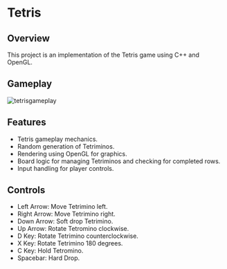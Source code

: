 # Tetris

## Overview

  This project is an implementation of the Tetris game using C++ and OpenGL.

## Gameplay

  ![tetrisgameplay](https://github.com/0xilc/tetris/assets/28317283/705cf39d-f6e2-4448-935e-81c99f7fcfe3)

## Features

  - Tetris gameplay mechanics.
  - Random generation of Tetriminos.
  - Rendering using OpenGL for graphics.
  - Board logic for managing Tetriminos and checking for completed rows.
  - Input handling for player controls.

## Controls

  - Left Arrow: Move Tetrimino left.
  - Right Arrow: Move Tetrimino right.
  - Down Arrow: Soft drop Tetrimino.
  - Up Arrow: Rotate Tetromino clockwise.
  - D Key: Rotate Tetrimino counterclockwise.
  - X Key: Rotate Tetrimino 180 degrees.
  - C Key: Hold Tetromino.
  - Spacebar: Hard Drop.
